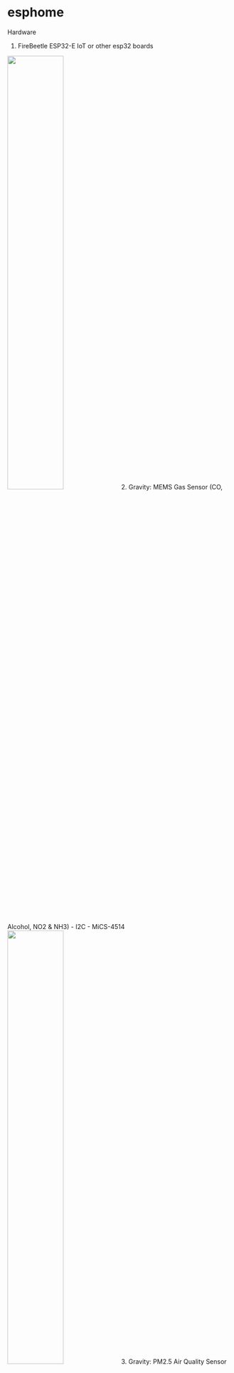 # esphome
Hardware
1. FireBeetle ESP32-E IoT or other esp32 boards
<img src="https://dfimg.dfrobot.com/store/data/DFR0654-F/DFR0654-F.jpg" width=50% height=50%> 
2. Gravity: MEMS Gas Sensor (CO, Alcohol, NO2 & NH3) - I2C - MiCS-4514
<img src="https://dfimg.dfrobot.com/store/data/SEN0377/SEN0377.jpg" width=50% height=50%>
3. Gravity: PM2.5 Air Quality Sensor
<img src="https://dfimg.dfrobot.com/store/data/SEN0460/SEN0460.jpg" width=50% height=50%>
